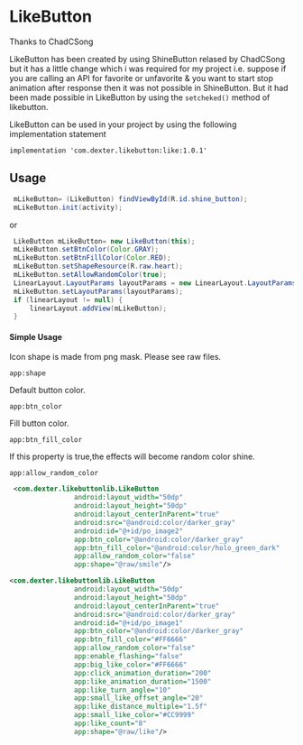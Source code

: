 # LikeButton

Thanks to ChadCSong

LikeButton has been created by using ShineButton relased by ChadCSong but it has a little change which i was required for my project i.e. suppose if you are calling an API for favorite or unfavorite & you want to start stop animation after response then it was not possible in ShineButton. But it had been made possible in LikeButton by using the `setcheked()` method of likebutton.

LikeButton can be used in your project by using the following implementation statement

```implementation 'com.dexter.likebutton:like:1.0.1'```

## Usage
```java
 mLikeButton= (LikeButton) findViewById(R.id.shine_button);
 mLikeButton.init(activity);
```
or

```java
 LikeButton mLikeButton= new LikeButton(this);
 mLikeButton.setBtnColor(Color.GRAY);
 mLikeButton.setBtnFillColor(Color.RED);
 mLikeButton.setShapeResource(R.raw.heart);
 mLikeButton.setAllowRandomColor(true);
 LinearLayout.LayoutParams layoutParams = new LinearLayout.LayoutParams(100, 100);
 mLikeButton.setLayoutParams(layoutParams);
 if (linearLayout != null) {
     linearLayout.addView(mLikeButton);
 }
```
#### Simple Usage

Icon shape is made from png mask. Please see raw files.
```shell
app:shape
```

Default button color.
```shell
app:btn_color
```
Fill button color.
```shell
app:btn_fill_color
```
If this property is true,the effects will become random color shine.
```shell
app:allow_random_color
```

```xml
 <com.dexter.likebuttonlib.LikeButton
                android:layout_width="50dp"
                android:layout_height="50dp"
                android:layout_centerInParent="true"
                android:src="@android:color/darker_gray"
                android:id="@+id/po_image2"
                app:btn_color="@android:color/darker_gray"
                app:btn_fill_color="@android:color/holo_green_dark"
                app:allow_random_color="false"
                app:shape="@raw/smile"/>
 ```

 ```xml
 <com.dexter.likebuttonlib.LikeButton
                 android:layout_width="50dp"
                 android:layout_height="50dp"
                 android:layout_centerInParent="true"
                 android:src="@android:color/darker_gray"
                 android:id="@+id/po_image1"
                 app:btn_color="@android:color/darker_gray"
                 app:btn_fill_color="#FF6666"
                 app:allow_random_color="false"
                 app:enable_flashing="false"
                 app:big_like_color="#FF6666"
                 app:click_animation_duration="200"
                 app:like_animation_duration="1500"
                 app:like_turn_angle="10"
                 app:small_like_offset_angle="20"
                 app:like_distance_multiple="1.5f"
                 app:small_like_color="#CC9999"
                 app:like_count="8"
                 app:shape="@raw/like"/>
  ```
